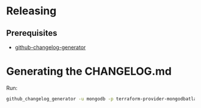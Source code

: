 # Releasing

## Prerequisites

- [github-changelog-generator](https://github.com/github-changelog-generator/github-changelog-generator)

# Generating the CHANGELOG.md
Run: 
```bash 
github_changelog_generator -u mongodb -p terraform-provider-mongodbatlas --enhancement-label "**Enhancements**" --bugs-label "**Bug Fixes**"
```
